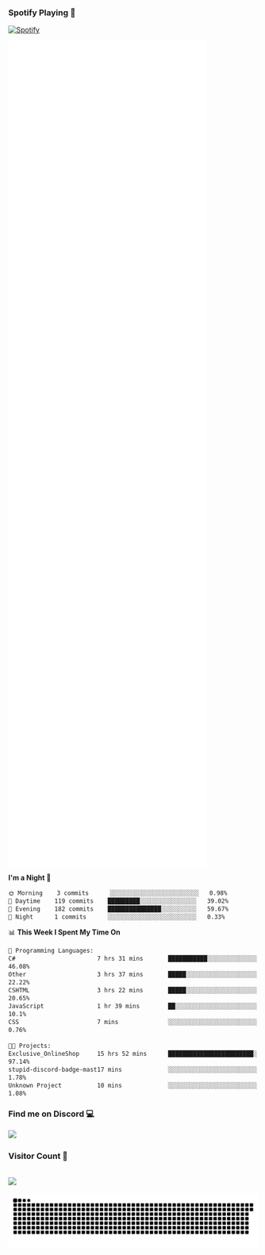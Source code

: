 ### Spotify Playing 🎵
[![Spotify](https://spotify-livestats-callme-milad.vercel.app/api/spotify)](https://open.spotify.com/user/314mrt6dxn5cqoxklh3thbwlr6by)

<img align="center" src="/github-metrics.svg" alt="Metrics" width="400">

<!--START_SECTION:waka-->
**I'm a Night 🦉** 

```text
🌞 Morning    3 commits      ░░░░░░░░░░░░░░░░░░░░░░░░░   0.98% 
🌆 Daytime    119 commits    █████████░░░░░░░░░░░░░░░░   39.02% 
🌃 Evening    182 commits    ███████████████░░░░░░░░░░   59.67% 
🌙 Night      1 commits      ░░░░░░░░░░░░░░░░░░░░░░░░░   0.33%

```


📊 **This Week I Spent My Time On** 

```text
💬 Programming Languages: 
C#                       7 hrs 31 mins       ███████████░░░░░░░░░░░░░░   46.08% 
Other                    3 hrs 37 mins       █████░░░░░░░░░░░░░░░░░░░░   22.22% 
CSHTML                   3 hrs 22 mins       █████░░░░░░░░░░░░░░░░░░░░   20.65% 
JavaScript               1 hr 39 mins        ██░░░░░░░░░░░░░░░░░░░░░░░   10.1% 
CSS                      7 mins              ░░░░░░░░░░░░░░░░░░░░░░░░░   0.76%

🐱‍💻 Projects: 
Exclusive_OnlineShop     15 hrs 52 mins      ████████████████████████░   97.14% 
stupid-discord-badge-mast17 mins             ░░░░░░░░░░░░░░░░░░░░░░░░░   1.78% 
Unknown Project          10 mins             ░░░░░░░░░░░░░░░░░░░░░░░░░   1.08%

```


<!--END_SECTION:waka-->

### Find me on Discord 💻
<a href="https://discord.gg/pQVcABAxAy" rel="nofollow"> 
  <img src="https://discord.c99.nl/widget/theme-2/977957889358573609.png" data-canonical-src="https://discord.c99.nl/widget/theme-2/977957889358573609.png" style="max-width: 100%;"></a>

### Visitor Count 🔢
<p align="left"> 
  <br>
  <img src="https://profile-counter.glitch.me/callme-devil/count.svg" />
</p>

<img src="https://github.com/callme-devil/callme-devil/blob/output/github-contribution-grid-snake.svg" alt="snake" style="max-width: 100%;">

